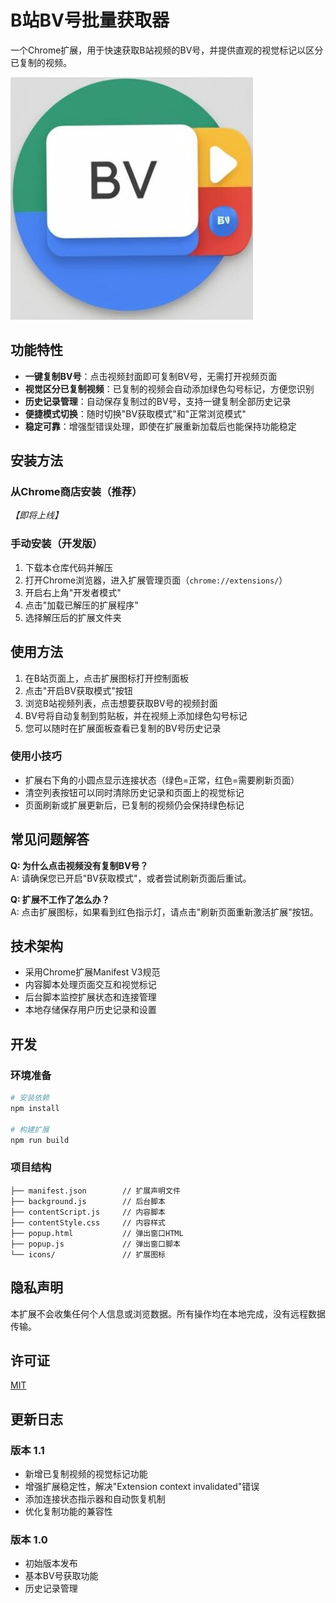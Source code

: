 # B站BV号批量获取器

一个Chrome扩展，用于快速获取B站视频的BV号，并提供直观的视觉标记以区分已复制的视频。

![扩展图标](icons/icon128.png)

## 功能特性

- **一键复制BV号**：点击视频封面即可复制BV号，无需打开视频页面
- **视觉区分已复制视频**：已复制的视频会自动添加绿色勾号标记，方便您识别
- **历史记录管理**：自动保存复制过的BV号，支持一键复制全部历史记录
- **便捷模式切换**：随时切换"BV获取模式"和"正常浏览模式"
- **稳定可靠**：增强型错误处理，即使在扩展重新加载后也能保持功能稳定

## 安装方法

### 从Chrome商店安装（推荐）

_【即将上线】_

### 手动安装（开发版）

1. 下载本仓库代码并解压
2. 打开Chrome浏览器，进入扩展管理页面（`chrome://extensions/`）
3. 开启右上角"开发者模式"
4. 点击"加载已解压的扩展程序"
5. 选择解压后的扩展文件夹

## 使用方法

1. 在B站页面上，点击扩展图标打开控制面板
2. 点击"开启BV获取模式"按钮
3. 浏览B站视频列表，点击想要获取BV号的视频封面
4. BV号将自动复制到剪贴板，并在视频上添加绿色勾号标记
5. 您可以随时在扩展面板查看已复制的BV号历史记录

### 使用小技巧

- 扩展右下角的小圆点显示连接状态（绿色=正常，红色=需要刷新页面）
- 清空列表按钮可以同时清除历史记录和页面上的视觉标记
- 页面刷新或扩展更新后，已复制的视频仍会保持绿色标记

## 常见问题解答

**Q: 为什么点击视频没有复制BV号？**  
A: 请确保您已开启"BV获取模式"，或者尝试刷新页面后重试。

**Q: 扩展不工作了怎么办？**  
A: 点击扩展图标，如果看到红色指示灯，请点击"刷新页面重新激活扩展"按钮。

## 技术架构

- 采用Chrome扩展Manifest V3规范
- 内容脚本处理页面交互和视觉标记
- 后台脚本监控扩展状态和连接管理
- 本地存储保存用户历史记录和设置

## 开发

### 环境准备

```bash
# 安装依赖
npm install

# 构建扩展
npm run build
```

### 项目结构

```
├── manifest.json        // 扩展声明文件
├── background.js        // 后台脚本
├── contentScript.js     // 内容脚本
├── contentStyle.css     // 内容样式
├── popup.html           // 弹出窗口HTML
├── popup.js             // 弹出窗口脚本
└── icons/               // 扩展图标
```

## 隐私声明

本扩展不会收集任何个人信息或浏览数据。所有操作均在本地完成，没有远程数据传输。

## 许可证

[MIT](LICENSE)

## 更新日志

### 版本 1.1

- 新增已复制视频的视觉标记功能
- 增强扩展稳定性，解决"Extension context invalidated"错误
- 添加连接状态指示器和自动恢复机制
- 优化复制功能的兼容性

### 版本 1.0

- 初始版本发布
- 基本BV号获取功能
- 历史记录管理 